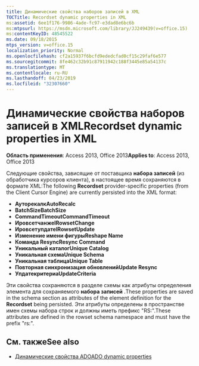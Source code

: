 ```yaml
---
title: Динамические свойства наборов записей в XML
TOCTitle: Recordset dynamic properties in XML
ms:assetid: 6ee1f176-9986-4ade-fc97-e3dad8e6bc6b
ms:mtpsurl: https://msdn.microsoft.com/library/JJ249439(v=office.15)
ms:contentKeyID: 48545522
ms.date: 09/18/2015
mtps_version: v=office.15
localization_priority: Normal
ms.openlocfilehash: cf2a15937f6bcfd9ededcfad0cf15c29faf6e577
ms.sourcegitcommit: 8fe462c32b91c87911942c188f3445e85a54137c
ms.translationtype: MT
ms.contentlocale: ru-RU
ms.lasthandoff: 04/23/2019
ms.locfileid: "32307660"
---
```

# <a name="recordset-dynamic-properties-in-xml"></a><span data-ttu-id="1ad18-102">Динамические свойства наборов записей в XML</span><span class="sxs-lookup"><span data-stu-id="1ad18-102">Recordset dynamic properties in XML</span></span>

<span data-ttu-id="1ad18-103">**Область применения**: Access 2013, Office 2013</span><span class="sxs-lookup"><span data-stu-id="1ad18-103">**Applies to**: Access 2013, Office 2013</span></span>

<span data-ttu-id="1ad18-104">Следующие свойства, зависящие от поставщика **набора записей** (из обработчика курсоров клиента), в настоящее время сохраняются в формате XML:</span><span class="sxs-lookup"><span data-stu-id="1ad18-104">The following **Recordset** provider-specific properties (from the Client Cursor Engine) are currently persisted into the XML format:</span></span>

- <span data-ttu-id="1ad18-105">**Ауторекалк**</span><span class="sxs-lookup"><span data-stu-id="1ad18-105">**AutoRecalc**</span></span>
- <span data-ttu-id="1ad18-106">**BatchSize**</span><span class="sxs-lookup"><span data-stu-id="1ad18-106">**BatchSize**</span></span>
- <span data-ttu-id="1ad18-107">**CommandTimeout**</span><span class="sxs-lookup"><span data-stu-id="1ad18-107">**CommandTimeout**</span></span>
- <span data-ttu-id="1ad18-108">**Ировсетчанже**</span><span class="sxs-lookup"><span data-stu-id="1ad18-108">**IRowsetChange**</span></span>
- <span data-ttu-id="1ad18-109">**Ировсетупдате**</span><span class="sxs-lookup"><span data-stu-id="1ad18-109">**IRowsetUpdate**</span></span>
- <span data-ttu-id="1ad18-110">**Изменение имени фигуры**</span><span class="sxs-lookup"><span data-stu-id="1ad18-110">**Reshape Name**</span></span>
- <span data-ttu-id="1ad18-111">**Команда Resync**</span><span class="sxs-lookup"><span data-stu-id="1ad18-111">**Resync Command**</span></span>
- <span data-ttu-id="1ad18-112">**Уникальный каталог**</span><span class="sxs-lookup"><span data-stu-id="1ad18-112">**Unique Catalog**</span></span>
- <span data-ttu-id="1ad18-113">**Уникальная схема**</span><span class="sxs-lookup"><span data-stu-id="1ad18-113">**Unique Schema**</span></span>
- <span data-ttu-id="1ad18-114">**Уникальная таблица**</span><span class="sxs-lookup"><span data-stu-id="1ad18-114">**Unique Table**</span></span>
- <span data-ttu-id="1ad18-115">**Повторная синхронизация обновлений**</span><span class="sxs-lookup"><span data-stu-id="1ad18-115">**Update Resync**</span></span>
- <span data-ttu-id="1ad18-116">**Упдатекритериа**</span><span class="sxs-lookup"><span data-stu-id="1ad18-116">**UpdateCriteria**</span></span>


<span data-ttu-id="1ad18-117">Эти свойства сохраняются в разделе схемы как атрибуты определения элемента для сохраняемого **набора записей** .</span><span class="sxs-lookup"><span data-stu-id="1ad18-117">These properties are saved in the schema section as attributes of the element definition for the **Recordset** being persisted.</span></span> <span data-ttu-id="1ad18-118">Эти атрибуты определены в пространстве имен схемы набора строк и должны иметь префикс "RS:".</span><span class="sxs-lookup"><span data-stu-id="1ad18-118">These attributes are defined in the rowset schema namespace and must have the prefix "rs:".</span></span>

## <a name="see-also"></a><span data-ttu-id="1ad18-119">См. также</span><span class="sxs-lookup"><span data-stu-id="1ad18-119">See also</span></span>

- [<span data-ttu-id="1ad18-120">Динамические свойства ADO</span><span class="sxs-lookup"><span data-stu-id="1ad18-120">ADO dynamic properties</span></span>](ado-dynamic-properties.md)
